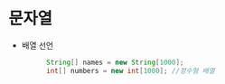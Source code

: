 # 문자열

* 배열 선언

  ```java
  		String[] names = new String[1000];
  		int[] numbers = new int[1000]; //정수형 배열
  ```

  


